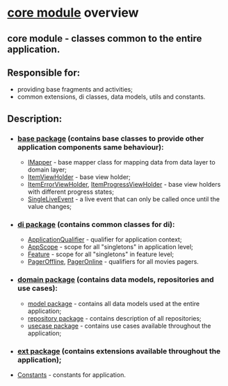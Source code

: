 # [core module](../core) overview
## core module - classes common to the entire application.
## Responsible for:
 - providing base fragments and activities;
 - common extensions, di classes, data models, utils and constants.
## Description:
 - ### [base package](../core/src/main/java/by/bashlikovvv/core/base) (contains base classes to provide other application components same behaviour):
   - [IMapper](../core/src/main/java/by/bashlikovvv/core/base/IMapper.kt) - 
   base mapper class for mapping data from data layer to domain layer;
   - [ItemViewHolder](../core/src/main/java/by/bashlikovvv/core/base/ItemViewHolder.kt) - base view holder;
   - [ItemErrorViewHolder](../core/src/main/java/by/bashlikovvv/core/base/ItemErrorViewHolder.kt), 
   [ItemProgressViewHolder](core/src/main/java/by/bashlikovvv/core/base/ItemProgressViewHolder.kt) -
   base view holders with different progress states;
   - [SingleLiveEvent](../core/src/main/java/by/bashlikovvv/core/base/SingleLiveEvent.kt) -
   a live event that can only be called once until the value changes;
 - ### [di package](../core/src/main/java/by/bashlikovvv/core/di) (contains common classes for di):
   - [ApplicationQualifier](../core/src/main/java/by/bashlikovvv/core/di/ApplicationQualifier.kt) - 
   qualifier for application context;
   - [AppScope](../core/src/main/java/by/bashlikovvv/core/di/AppScope.kt) - scope for all "singletons" in application level;
   - [Feature](../core/src/main/java/by/bashlikovvv/core/di/Feature.kt) - scope for all "singletons" in feature level;
   - [PagerOffline](../core/src/main/java/by/bashlikovvv/core/di/PagerOffline.kt), 
   [PagerOnline](../core/src/main/java/by/bashlikovvv/core/di/PagerOnline.kt) - qualifiers for all movies pagers.
 - ### [domain package](../core/src/main/java/by/bashlikovvv/core/domain) (contains data models, repositories and use cases):
   - [model package](../core/src/main/java/by/bashlikovvv/core/domain/model) - 
   contains all data models used at the entire application;
   - [repository package](../core/src/main/java/by/bashlikovvv/core/domain/repository) - 
   contains description of all repositories;
   - [usecase package](../core/src/main/java/by/bashlikovvv/core/domain/usecase) - 
   contains use cases available throughout the application;
 - ### [ext package](../core/src/main/java/by/bashlikovvv/core/ext) (contains extensions available throughout the application);
 - [Constants](../core/src/main/java/by/bashlikovvv/core/Constants.kt) - constants for application.